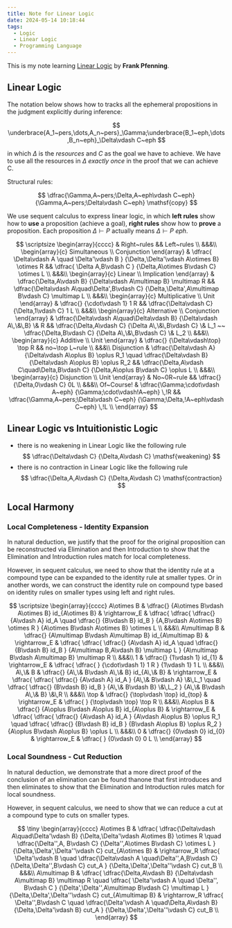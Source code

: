 ```yaml
---
title: Note for Linear Logic
date: 2024-05-14 10:18:44
tags:
  - Logic
  - Linear Logic
  - Programming Language
---
```


This is my note learning [Linear Logic](https://www.cs.cmu.edu/~fp/courses/15816-s12/schedule.html) by **Frank Pfenning**.

<!--more-->

## Linear Logic

The notation below shows how to tracks all the ephemeral propositions in the judgment explicitly during inference:

$$
\underbrace{A_1~pers,\dots,A_n~pers}_\Gamma;\underbrace{B_1~eph,\dots,B_n~eph}_\Delta\vdash C~eph
$$

in which $\Delta$ is the $\mathit{resources}$ and $C$ as the goal we have to achieve. We have to use all the resources in $\Delta$ $\mathit{exactly~once}$ in the proof that we can achieve C.

Structural rules:

$$
\dfrac{\Gamma,A~pers;\Delta,A~eph\vdash C~eph}
{\Gamma,A~pers;\Delta\vdash C~eph}
\mathsf{copy}
$$

We use sequent calculus to express linear logic, in which **left rules** show how to **use** a proposition (achieve a goal), **right rules** show how to **prove** a proposition. Each proposition $\Delta\vdash P$ actually means $\Delta\vdash P~eph$.

$$
\scriptsize
\begin{array}{cccc}
  & Right~rules && Left~rules \\
  &&&\\
  \begin{array}{c}
    Simultaneous \\
    Conjunction
  \end{array}
  &
  \dfrac{
    \Delta\vdash A
    \quad
    \Delta'\vdash B
    }
  {\Delta,\Delta'\vdash A\otimes B}
  \otimes R
  && 
  \dfrac{
    \Delta A,B\vdash C
    }
  {\Delta,A\otimes B\vdash C}
  \otimes L
  \\ 
  &&&\\
  \begin{array}{c}
    Linear \\
    Implication
  \end{array}
  &
  \dfrac{\Delta,A\vdash B}
  {\Delta\vdash A\multimap B}
  \multimap R
  &&
  \dfrac{\Delta\vdash A\quad\Delta',B\vdash C}
  {\Delta,\Delta',A\multimap B\vdash C}
  \multimap L
  \\
  &&&\\
  \begin{array}{c}
    Multiplicative \\
    Unit
  \end{array}
  &
  \dfrac{}
  {\cdot\vdash 1}
  1 R
  &&
  \dfrac{\Delta\vdash C}
  {\Delta,1\vdash C}
  1 L
  \\
  &&&\\
  \begin{array}{c}
    Alternative \\
    Conjunction
  \end{array} 
  &
  \dfrac{\Delta\vdash A\quad\Delta\vdash B}
  {\Delta\vdash A\,\&\,B}
  \& R
  &&
  \dfrac{\Delta,A\vdash C}
  {\Delta A\,\&\,B\vdash C}
  \& L_1
  ~~
  \dfrac{\Delta,B\vdash C}
  {\Delta A\,\&\,B\vdash C}
  \& L_2
  \\
  &&&\\
  \begin{array}{c}
    Additive \\
    Unit
  \end{array} 
  &
  \dfrac{}
  {\Delta\vdash\top}
  \top R
  &&
  no~\top L~rule
  \\
  &&&\\
  Disjunction
  &
  \dfrac{\Delta\vdash A}
  {\Delta\vdash A\oplus B}
  \oplus R_1
  \quad
  \dfrac{\Delta\vdash B}
  {\Delta\vdash A\oplus B}
  \oplus R_2
  &&
  \dfrac{\Delta,A\vdash C\quad\Delta,B\vdash C}
  {\Delta,A\oplus B\vdash C}
  \oplus L
  \\
  &&&\\
  \begin{array}{c}
    Disjunction \\
    Unit
  \end{array} 
  &
  No~0R~rule
  &&
  \dfrac{}
  {\Delta,0\vdash C}
  0L
  \\
  &&&\\
  Of~Course!
  &
  \dfrac{\Gamma;\cdot\vdash A~eph}
  {\Gamma;\cdot\vdash!A~eph}
  \,!R
  &&
  \dfrac{\Gamma,A~pers;\Delta\vdash C~eph}
  {\Gamma;\Delta,!A~eph\vdash C~eph}
  \,!L
  \\
\end{array}
$$

## Linear Logic vs Intuitionistic Logic

- there is no weakening in Linear Logic like the following rule
$$
\dfrac{\Delta\vdash C}
{\Delta,A\vdash C}
\mathsf{weakening}
$$
- there is no contraction in Linear Logic like the following rule
$$
\dfrac{\Delta,A,A\vdash C}
{\Delta,A\vdash C}
\mathsf{contraction}
$$

## Local Harmony

### Local Completeness - Identity Expansion

In natural deduction, we justify that the proof for the original proposition can be reconstructed via Elimination and then Introduction to show that the Elimination and Introduction rules match for local completeness.

However, in sequent calculus, we need to show that the identity rule at a compound type can be expanded to the identity rule at smaller types. Or in another words, we can construct the identity rule on compound type based on identity rules on smaller types using left and right rules.

$$
\scriptsize
\begin{array}{cccc}
  A\otimes B
  &
  \dfrac{}
  {A\otimes B\vdash A\otimes B}
  id_{A\otimes B}
  &
  \rightarrow_E
  &
  \dfrac{
    \dfrac{
      \dfrac{}
      {A\vdash A}
      id_A
      \quad
      \dfrac{}
      {B\vdash B}
      id_B
    }
    {A,B\vdash A\otimes B}
    \otimes R
  }
  {A\otimes B\vdash A\otimes B}
  \otimes L
  \\
  &&&\\
  A\multimap B
  &
  \dfrac{}
  {A\multimap B\vdash A\multimap B}
  id_{A\multimap B}
  &
  \rightarrow_E
  &
  \dfrac{
    \dfrac{
      \dfrac{}
      {A\vdash A}
      id_A
      \quad
      \dfrac{}
      {B\vdash B}
      id_B
    }
    {A\multimap B,A\vdash B}
    \multimap L
  }
  {A\multimap B\vdash A\multimap B}
  \multimap R
  \\
  &&&\\
  1
  &
  \dfrac{}
  {1\vdash 1}
  id_{1}
  &
  \rightarrow_E
  &
  \dfrac{
    \dfrac{
    }
    {\cdot\vdash 1}
    1 R
  }
  {1\vdash 1}
  1 L
  \\
  &&&\\
  A\,\& B
  &
  \dfrac{}
  {A\,\& B\vdash A\,\& B}
  id_{A\,\& B}
  &
  \rightarrow_E
  &
  \dfrac{
    \dfrac{
      \dfrac{}
      {A\vdash A}
      id_A
    }
    {A\,\& B\vdash A}
    \&\,L_1
    \quad
    \dfrac{
      \dfrac{}
      {B\vdash B}
      id_B
    }
    {A\,\& B\vdash B}
    \&\,L_2
  }
  {A\,\& B\vdash A\,\& B}
  \&\,R
  \\
  &&&\\
  \top
  &
  \dfrac{}
  {\top\vdash \top}
  id_{top}
  &
  \rightarrow_E
  &
  \dfrac{
  }
  {\top\vdash \top}
  \top R
  \\
  &&&\\
  A\oplus B
  &
  \dfrac{}
  {A\oplus B\vdash A\oplus B}
  id_{A\oplus B}
  &
  \rightarrow_E
  &
  \dfrac{
    \dfrac{
      \dfrac{}
      {A\vdash A}
      id_A
    }
    {A\vdash A\oplus B}
    \oplus R_1
    \quad
    \dfrac{
      \dfrac{}
      {B\vdash B}
      id_B
    }
    {B\vdash A\oplus B}
    \oplus R_2
  }
  {A\oplus B\vdash A\oplus B}
  \oplus L
  \\
  &&&\\
  0
  &
  \dfrac{}
  {0\vdash 0}
  id_{0}
  &
  \rightarrow_E
  &
  \dfrac{ 
  }
  {0\vdash 0}
  0 L
  \\
\end{array}
$$

### Local Soundness - Cut Reduction

In natural deduction, we demonstrate that a more direct proof of the conclusion of an elimination can be found thanone that first introduces and then eliminates to show that the Elimination and Introduction rules match for local soundness.

However, in sequent calculus, we need to show that we can reduce a cut at a compound type to cuts on smaller types.

$$
\tiny
\begin{array}{cccc}
  A\otimes B
  &
  \dfrac{
    \dfrac{\Delta\vdash A\quad\Delta'\vdash B}
    {\Delta,\Delta'\vdash A\otimes B}
    \otimes R
    \quad
    \dfrac{\Delta'',A, B\vdash C}
    {\Delta'',A\otimes B\vdash C}
    \otimes L
  }
  {\Delta,\Delta',\Delta''\vdash C}
  cut_{A\otimes B}
  &
  \rightarrow_R
  \dfrac{
    \Delta'\vdash B
    \quad
    \dfrac{\Delta\vdash A \quad\Delta'',A,B\vdash C}
    {\Delta,\Delta'',B\vdash C}
    cut_A
  }
  {\Delta,\Delta',\Delta''\vdash C}
  cut_B
  \\
  &&&\\
  A\multimap B
  &
  \dfrac{
    \dfrac{\Delta,A\vdash B}
    {\Delta\vdash A\multimap B}
    \multimap R
    \quad
    \dfrac{
      \Delta'\vdash A
      \quad
      \Delta'', B\vdash C
    }
    {\Delta',\Delta'',A\multimap B\vdash C}
    \multimap L
  }
  {\Delta,\Delta',\Delta''\vdash C}
  cut_{A\multimap B}
  &
  \rightarrow_R
  \dfrac{
    \Delta'',B\vdash C
    \quad
    \dfrac{\Delta'\vdash A \quad\Delta,A\vdash B}
    {\Delta,\Delta'\vdash B}
    cut_A
  }
  {\Delta,\Delta',\Delta''\vdash C}
  cut_B
  \\
\end{array}
$$
